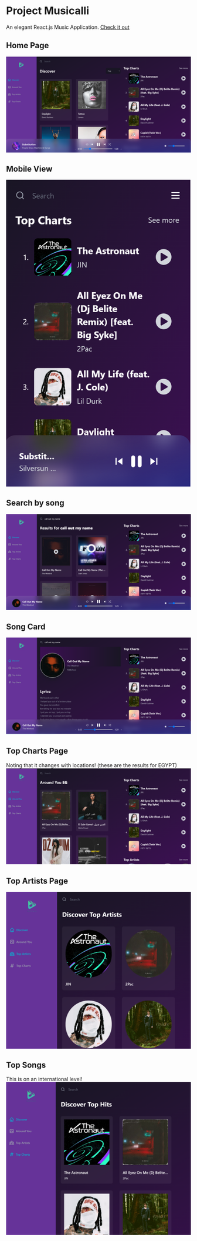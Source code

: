 # Project Musicalli

An elegant React.js Music Application.
[Check it out](https://musicalli.netlify.app/)

## Home Page
![Home](https://github.com/malak-elbanna/Musicalli/blob/main/Screenshots/homePage.png)

## Mobile View
![mobile](https://github.com/malak-elbanna/Musicalli/blob/main/Screenshots/mobileView.png)

## Search by song
![songSearch](https://github.com/malak-elbanna/Musicalli/blob/main/Screenshots/songSearch.png)

## Song Card
![songCard](https://github.com/malak-elbanna/Musicalli/blob/main/Screenshots/songCard.png)

## Top Charts Page
Noting that it changes with locations! (these are the results for EGYPT)
![topHits](https://github.com/malak-elbanna/Musicalli/blob/main/Screenshots/topHits.png)

## Top Artists Page
![topArtists](https://github.com/malak-elbanna/Musicalli/blob/main/Screenshots/topArtists.png)

## Top Songs
This is on an international level!
![topSongs](https://github.com/malak-elbanna/Musicalli/blob/main/Screenshots/topSongs.png)
